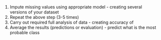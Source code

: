 1. Impute missing values using appropriate model - creating several versions of your dataset
2. Repeat the above step (3-5 times)
3. Carry out required full analysis of data - creating accuracy of
4. Average the results (predictions or evaluation) - predict what is the most probable class